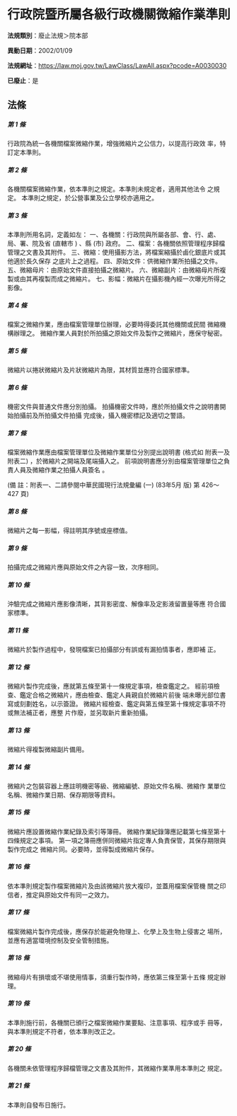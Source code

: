 # 行政院暨所屬各級行政機關微縮作業準則

**法規類別**：廢止法規＞院本部

**異動日期**：2002/01/09  

**法規網址**：https://law.moj.gov.tw/LawClass/LawAll.aspx?pcode=A0030030

**已廢止**：是



## 法條
##### 第 1 條
行政院為統一各機關檔案微縮作業，增強微縮片之公信力，以提高行政效
率，特訂定本準則。

##### 第 2 條
各機關檔案微縮作業，依本準則之規定。本準則未規定者，適用其他法令
之規定。
本準則之規定，於公營事業及公立學校亦適用之。

##### 第 3 條
本準則所用名詞，定義如左：
一、各機關：行政院與所屬各部、會、行、處、局、署、院及省 (直轄市
    ) 、縣 (市) 政府。
二、檔案：各機關依照管理程序歸檔管理之文書及其附件。
三、微縮：使用攝影方法，將檔案縮攝於鹵化銀底片或其他適於長久保存
    之底片上之過程。
四、原始文件：供微縮作業所拍攝之文件。
五、微縮母片：由原始文件直接拍攝之微縮片。
六、微縮副片：由微縮母片所複製或由其再複製而成之微縮片。
七、影幅：微縮片在攝影機內經一次曝光所得之影像。


##### 第 4 條
檔案之微縮作業，應由檔案管理單位辦理，必要時得委託其他機關或民間
微縮機構辦理之。
微縮作業人員對於所拍攝之原始文件及製作之微縮片，應保守秘密。

##### 第 5 條
微縮片以捲狀微縮片及片狀微縮片為限，其材質並應符合國家標準。

##### 第 6 條
機密文件與普通文件應分別拍攝。
拍攝機密文件時，應於所拍攝文件之說明書開始拍攝前及所拍攝文件拍攝
完成後，攝入機密標記及適切之警語。

##### 第 7 條
檔案微縮作業應由檔案管理單位及微縮作業單位分別提出說明書 (格式如
附表一及附表二) ，於微縮片之開端及尾端攝入之。
前項說明書應分別由檔案管理單位之負責人員及微縮作業之拍攝人員簽名
。

 (備      註：附表一、二請參閱中華民國現行法規彙編 (一) (83年5月
  版) 第 426～427 頁)


##### 第 8 條
微縮片之每一影幅，得註明其序號或座標值。

##### 第 9 條
拍攝完成之微縮片應與原始文件之內容一致，次序相同。

##### 第 10 條
沖驗完成之微縮片應影像清晰，其背影密度、解像率及定影液留置量等應
符合國家標準。

##### 第 11 條
微縮片於製作過程中，發現檔案已拍攝部分有誤或有漏拍情事者，應即補
正。

##### 第 12 條
微縮片製作完成後，應就第五條至第十一條規定事項，檢查鑑定之。
經前項檢查、鑑定合格之微縮片，應由檢查、鑑定人員親自於微縮片前後
端未曝光部位書寫或刻劃姓名，以示簽證。
微縮片經檢查、鑑定與第五條至第十條規定事項不符或無法補正者，應整
片作廢，並另取新片重新拍攝。

##### 第 13 條
微縮片得複製微縮副片備用。

##### 第 14 條
微縮片之包裝容器上應註明機密等級、微縮編號、原始文件名稱、微縮作
業單位名稱、微縮作業日期、保存期限等資料。

##### 第 15 條
微縮片應設置微縮作業紀錄及索引等簿冊。
微縮作業紀錄簿應記載第七條至第十四條規定之事項。
第一項之簿冊應併同微縮片指定專人負責保管，其保存期限與製作完成之
微縮片同。必要時，並得製成微縮片保存。

##### 第 16 條
依本準則規定製作檔案微縮片及由該微縮片放大複印，並蓋用檔案保管機
關之印信者，推定與原始文件有同一之效力。

##### 第 17 條
檔案微縮片製作完成後，應保存於能避免物理上、化學上及生物上侵害之
場所，並應有適當環境控制及安全管制措施。

##### 第 18 條
微縮母片有損壞或不堪使用情事，須重行製作時，應依第三條至第十五條
規定辦理。

##### 第 19 條
本準則施行前，各機關已頒行之檔案微縮作業要點、注意事項、程序或手
冊等，與本準則規定不符者，依本準則改正之。

##### 第 20 條
各機關未依管理程序歸檔管理之文書及其附件，其微縮作業準用本準則之
規定。

##### 第 21 條
本準則自發布日施行。


